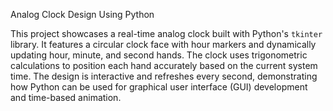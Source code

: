 
 Analog Clock Design Using Python

This project showcases a real-time analog clock built with Python's `tkinter` library. It features a circular clock face with hour markers and dynamically updating hour, minute, and second hands. The clock uses trigonometric calculations to position each hand accurately based on the current system time. The design is interactive and refreshes every second, demonstrating how Python can be used for graphical user interface (GUI) development and time-based animation.
